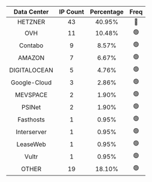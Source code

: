 | Data Center | IP Count | Percentage | Freq |
|:------------:|:--------:|:-----------:|:-----:|
| HETZNER | 43 | 40.95% | 🔴 |
| OVH | 11 | 10.48% | 🟢 |
| Contabo | 9 | 8.57% | 🟢 |
| AMAZON | 7 | 6.67% | 🟢 |
| DIGITALOCEAN | 5 | 4.76% | 🟢 |
| Google-Cloud | 3 | 2.86% | 🟢 |
| MEVSPACE | 2 | 1.90% | 🟢 |
| PSINet | 2 | 1.90% | 🟢 |
| Fasthosts | 1 | 0.95% | 🟢 |
| Interserver | 1 | 0.95% | 🟢 |
| LeaseWeb | 1 | 0.95% | 🟢 |
| Vultr | 1 | 0.95% | 🟢 |
| OTHER | 19 | 18.10% | 🟢 |